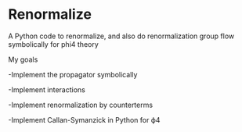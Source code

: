 # Renormalize
A Python code to renormalize, and also do renormalization group flow symbolically for phi4 theory

My goals

-Implement the propagator symbolically

-Implement interactions

-Implement renormalization by counterterms

-Implement Callan-Symanzick in Python for ϕ4

